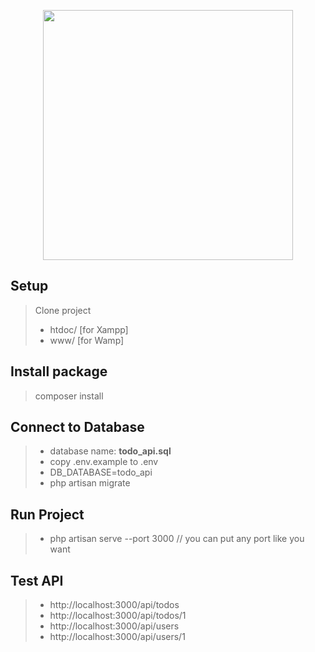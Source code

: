 <p align="center"><a href="https://laravel.com" target="_blank"><img src="https://raw.githubusercontent.com/laravel/art/master/logo-lockup/5%20SVG/2%20CMYK/1%20Full%20Color/laravel-logolockup-cmyk-red.svg" width="400"></a></p>

## Setup
> Clone project <br>
> * htdoc/  [for Xampp] <br>
> * www/ [for Wamp] <br>
## Install package
> composer install

## Connect to Database
> * database name: <b>todo_api.sql</b> <br>
> * copy .env.example to .env
> * DB_DATABASE=todo_api
> * php artisan migrate

## Run Project

> * php artisan serve --port 3000 // you can put any port like you want

## Test API 

> * http://localhost:3000/api/todos
> * http://localhost:3000/api/todos/1
> * http://localhost:3000/api/users
> * http://localhost:3000/api/users/1
